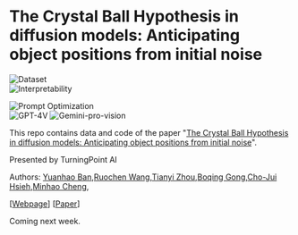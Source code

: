 # The Crystal Ball Hypothesis in diffusion models: Anticipating object positions from initial noise


![Dataset](https://img.shields.io/badge/Dataset-ODFN-blue)<br>
![Interpretability](https://img.shields.io/badge/Task-Interpretability-red)
<!-- ![T2I-Diffusion](https://img.shields.io/badge/Task-T2I-Diffusion-red) -->
![Prompt Optimization](https://img.shields.io/badge/Task-Prompt--Optimization-red)<br>
![GPT-4V](https://img.shields.io/badge/Model-GPT--4V-yellow)
![Gemini-pro-vision](https://img.shields.io/badge/Model-Gemini--pro--vision-yellow)

This repo contains data and code of the paper "[The Crystal Ball Hypothesis in diffusion models: Anticipating object positions from initial noise](https://arxiv.org/abs/2406.01970)".

Presented by TurningPoint AI

Authors: [Yuanhao Ban](https://github.com/banyuanhao),[Ruochen Wang](https://ruocwang.github.io/),[Tianyi Zhou](https://tianyizhou.github.io/),[Boqing Gong](http://boqinggong.info/),[Cho-Jui Hsieh](https://scholar.google.com/citations?user=Wy89g4IAAAAJ&hl=en),[Minhao Cheng](https://cmhcbb.github.io/), 

[[Webpage](https://banyuanhao.github.io/Noises/)] [[Paper](https://arxiv.org/abs/2406.01970)]

Coming next week.